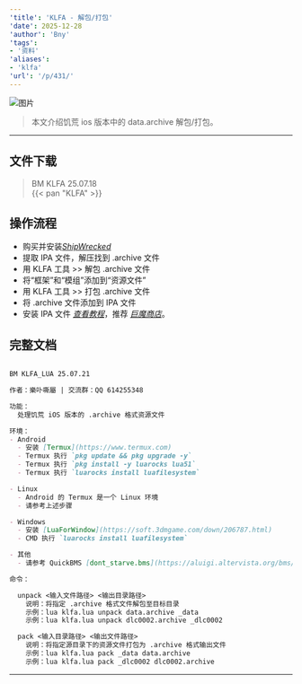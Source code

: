 ```yaml
---
'title': 'KLFA - 解包/打包'
'date': 2025-12-28
'author': 'Bny'
'tags':
- '资料'
'aliases':
- 'klfa'
'url': '/p/431/'
---
```


![图片](/img/Image_1752847449499.jpg)

> 本文介绍饥荒 ios 版本中的 data.archive 解包/打包。

- - -

## 文件下载

> BM KLFA 25.07.18  
{{< pan "KLFA" >}}  

## 操作流程
- 购买并安装[<i class="bi bi-link-45deg">ShipWrecked </i><i class="bi bi-apple"></i>](https://apps.apple.com/us/app/dont-starve-shipwrecked/id1147297267?l=zh)
- 提取 IPA 文件，解压找到 .archive 文件
- 用 KLFA 工具 >> 解包 .archive 文件
- 将“框架”和“模组”添加到“资源文件”
- 用 KLFA 工具 >> 打包 .archive 文件
- 将 .archive 文件添加到 IPA 文件
- 安装 IPA 文件 [<i class="bi bi-link-45deg">查看教程</i>](https://ipa.store/install)，推荐 [<i class="bi bi-link-45deg">巨魔商店</i>](/p/trollstore)。

## 完整文档

``` md

BM KLFA_LUA 25.07.21

作者：樂卟嘶屬 | 交流群：QQ 614255348

功能：
  处理饥荒 iOS 版本的 .archive 格式资源文件

环境：
- Android
  - 安装 [Termux](https://www.termux.com)
  - Termux 执行 `pkg update && pkg upgrade -y`
  - Termux 执行 `pkg install -y luarocks lua51`
  - Termux 执行 `luarocks install luafilesystem`

- Linux
  - Android 的 Termux 是一个 Linux 环境
  - 请参考上述步骤

- Windows
  - 安装 [LuaForWindow](https://soft.3dmgame.com/down/206787.html)
  - CMD 执行 `luarocks install luafilesystem`

- 其他
  - 请参考 QuickBMS [dont_starve.bms](https://aluigi.altervista.org/bms/dont_starve.bms) ，自行编写解包/打包工具。

命令：

  unpack <输入文件路径> <输出目录路径>
    说明：将指定 .archive 格式文件解包至目标目录
    示例：lua klfa.lua unpack data.archive _data
    示例：lua klfa.lua unpack dlc0002.archive _dlc0002

  pack <输入目录路径> <输出文件路径>
    说明：将指定源目录下的资源文件打包为 .archive 格式输出文件
    示例：lua klfa.lua pack _data data.archive
    示例：lua klfa.lua pack _dlc0002 dlc0002.archive


```



---



